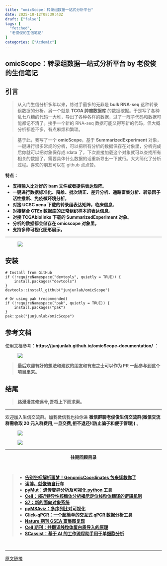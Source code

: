 ```yaml
---
title: "omicScope：转录组数据一站式分析平台"
date: 2025-10-12T08:39:43Z
draft: ["false"]
tags: [
  "fetched",
  "老俊俊的生信笔记"
]
categories: ["Acdemic"]
---
```

omicScope：转录组数据一站式分析平台 by 老俊俊的生信笔记
------
<div><section data-tool="mdnice编辑器" data-website="https://www.mdnice.com" data-pm-slice="0 0 []"><section nodeleaf=""><mp-common-profile data-pluginname="mpprofile" data-nickname="老俊俊的生信笔记" data-alias="JunJunLab" data-from="0" data-headimg="http://mmbiz.qpic.cn/sz_mmbiz_png/G5jjcE4usezgsqIGqjITSMggCTSoViaYeoKe2xoZr1IIvNJoztibQxibYHLDDoiabwAc6Ggws3Tvdo8EPss2nLgaVQ/0?wx_fmt=png" data-signature="老俊俊的生信技能和知识分享,我不是巨人,但你可以站在我的肩膀上更进一步!" data-id="MzkyMTI1MTYxNA==" data-is_biz_ban="0" data-service_type="1" data-verify_status="1"></mp-common-profile></section><section nodeleaf=""><mp-common-clmusic data-pluginname="insertaudio" type="1" music_name="懂你" albumurl="http://wx.y.gtimg.cn/music/photo_new/T002R500x500M000004IKZ5o4DMMDf_2.jpg" singer="满文军" count="0" is_vip="1" duration="323000" music_source="1" listenid="78221633897955840"></mp-common-clmusic></section><h2 data-tool="mdnice编辑器"><span></span><span><span leaf="">引言</span></span><span></span></h2><blockquote><span></span><p><span leaf="">从入门生信分析多年以来，练过手最多的无非是 </span><strong><span leaf="">bulk RNA-seq</span></strong><span leaf=""> 这种转录组数据的分析。另一个就是 </span><strong><span leaf="">TCGA 肿瘤数据库</span></strong><span leaf=""> 的数据挖掘。于是写了各种乱七八糟的代码一大堆，导出了各种各样的数据，过了一阵子代码和数据可能都记不清了。接手一个新的 RNA-seq 数据可能又得写新的代码，但大概分析都差不多，有点麻烦和繁琐。</span></p></blockquote><blockquote><span></span><p><span leaf="">基于此，我写了一个 </span><strong><span leaf="">omicScope</span></strong><span leaf="">，基于 </span><strong><span leaf="">SummarizedExperiment</span></strong><span leaf=""> 对象，一键进行很多常规的分析，可以把所有分析的数据保存在对象里，分析完成后你就可以把对象保存成 rdata 了，下次直接加载这个对象就可以查找所有相关的数据了，需要具体什么数据的话重新导出一下就行。大大简化了分析过程。喜欢的朋友可以在 github 点点赞。</span></p></blockquote><p data-tool="mdnice编辑器"><strong><span leaf="">特点：</span></strong></p><ul><li><section><strong><span leaf="">支持输入比对好的 bam 文件或者提供表达矩阵</span></strong><span leaf="">。</span></section></li><li><section><strong><span leaf="">一键进行数据标准化、降维、批次矫正、差异分析、通路富集分析、转录因子活性推断、免疫微环境分析</span></strong><span leaf="">。</span></section></li><li><section><strong><span leaf="">对接 UCSC xena 下载的转录组表达矩阵，临床信息</span></strong><span leaf="">。</span></section></li><li><section><strong><span leaf="">对接整合 GTEx 数据库的正常组织样本的表达信息</span></strong><span leaf="">。</span></section></li><li><section><strong><span leaf="">对接 TCGAbiolinks 下载的 SummarizedExperiment 对象</span></strong><span leaf="">。</span></section></li><li><section><strong><span leaf="">分析的数据都会储存在 omicscope 对象里。</span></strong></section></li><li><section><strong><span leaf="">支持多种可视化图形展示。</span></strong></section></li></ul><hr><figure data-tool="mdnice编辑器"><span leaf=""><img data-imgfileid="100035807" data-src="https://mmbiz.qpic.cn/sz_mmbiz_png/G5jjcE4usezVGPtctKKSqRC0qgiaaYs84jGqPX8PYuib1pqzAmnia8sZ1oHLvjhGEmV4kPSBNlQyuHicAHy8LgdrFA/640?wx_fmt=png&amp;from=appmsg" data-type="png" src="https://mmbiz.qpic.cn/sz_mmbiz_png/G5jjcE4usezVGPtctKKSqRC0qgiaaYs84jGqPX8PYuib1pqzAmnia8sZ1oHLvjhGEmV4kPSBNlQyuHicAHy8LgdrFA/640?wx_fmt=png&amp;from=appmsg"></span></figure><h2 data-tool="mdnice编辑器"><span></span><span><span leaf="">安装</span></span><span></span></h2><pre data-tool="mdnice编辑器"><span data-cacheurl="" data-remoteid=""></span><code><span><span leaf=""># Install from GitHub</span></span><br><span><span leaf="">if</span></span><span leaf=""> (!requireNamespace(</span><span><span leaf="">"devtools"</span></span><span leaf="">, quietly = TRUE)) {</span><br><span leaf="">    install.packages(</span><span><span leaf="">"devtools"</span></span><span leaf="">)</span><br><span leaf="">}</span><br><span leaf="">devtools::install_github(</span><span><span leaf="">"junjunlab/omicScope"</span></span><span leaf="">)</span><br><br><span><span leaf=""># Or using pak (recommended)</span></span><br><span><span leaf="">if</span></span><span leaf=""> (!requireNamespace(</span><span><span leaf="">"pak"</span></span><span leaf="">, quietly = TRUE)) {</span><br><span leaf="">    install.packages(</span><span><span leaf="">"pak"</span></span><span leaf="">)</span><br><span leaf="">}</span><br><span leaf="">pak::pak(</span><span><span leaf="">"junjunlab/omicScope"</span></span><span leaf="">)</span><br></code></pre><h2 data-tool="mdnice编辑器"><span></span><span><span leaf="">参考文档</span></span><span></span></h2><p data-tool="mdnice编辑器"><span leaf="">使用文档参考：</span><strong><span leaf="">https://junjunlab.github.io/omicScope-documentation/</span></strong><span leaf=""> ：</span></p><figure data-tool="mdnice编辑器"><span leaf=""><img data-imgfileid="100035809" data-src="https://mmbiz.qpic.cn/sz_mmbiz_png/G5jjcE4usezVGPtctKKSqRC0qgiaaYs84CiakmRtbJpdKPibNAYRXbCzWZjKh6Xcu1wcfa4QnibJNTiahJRKIGwAoHA/640?wx_fmt=png&amp;from=appmsg" data-type="png" src="https://mmbiz.qpic.cn/sz_mmbiz_png/G5jjcE4usezVGPtctKKSqRC0qgiaaYs84CiakmRtbJpdKPibNAYRXbCzWZjKh6Xcu1wcfa4QnibJNTiahJRKIGwAoHA/640?wx_fmt=png&amp;from=appmsg"></span></figure><blockquote><span></span><p><strong><span leaf="">最后欢迎有好的想法和建议的朋友和有志之士可以作为 PR 一起参与到这个项目里来。</span></strong></p></blockquote><h2 data-tool="mdnice编辑器"><span></span><span><span leaf="">结尾</span></span><span></span></h2><blockquote><span></span><p><strong><span leaf="">路漫漫其修远兮,吾将上下而求索。</span></strong></p></blockquote><hr><p data-tool="mdnice编辑器"><span leaf="">欢迎加入生信交流群。加我微信我也拉你进 </span><strong><span leaf="">微信群聊</span></strong><strong><span leaf="">老俊俊生信交流群</span></strong><strong><span leaf="">(微信交流群需收取 20 元入群费用,一旦交费,拒不退还!(防止骗子和便于管理))</span></strong><span leaf=""> 。</span></p><figure data-tool="mdnice编辑器"><span leaf=""><img data-imgfileid="100035808" data-src="https://mmbiz.qpic.cn/sz_mmbiz_jpg/G5jjcE4usezVGPtctKKSqRC0qgiaaYs84zbFkmtib2a7wMjBicAvaXBicGn6jPDL91FWjjaibn4xUETuiapCCUk0OqQw/640?wx_fmt=jpeg&amp;from=appmsg" data-type="jpeg" src="https://mmbiz.qpic.cn/sz_mmbiz_jpg/G5jjcE4usezVGPtctKKSqRC0qgiaaYs84zbFkmtib2a7wMjBicAvaXBicGn6jPDL91FWjjaibn4xUETuiapCCUk0OqQw/640?wx_fmt=jpeg&amp;from=appmsg"></span></figure><figure data-tool="mdnice编辑器"><span leaf=""><img data-imgfileid="100035806" data-src="https://mmbiz.qpic.cn/sz_mmbiz_png/G5jjcE4usezVGPtctKKSqRC0qgiaaYs84iblZzhg9zdt26OU1JiakI3AFLgYr9kZibDhPgh7r5F6VkQ8eic0k1XJeDQ/640?wx_fmt=png&amp;from=appmsg" data-type="png" src="https://mmbiz.qpic.cn/sz_mmbiz_png/G5jjcE4usezVGPtctKKSqRC0qgiaaYs84iblZzhg9zdt26OU1JiakI3AFLgYr9kZibDhPgh7r5F6VkQ8eic0k1XJeDQ/640?wx_fmt=png&amp;from=appmsg"></span></figure><hr><p data-tool="mdnice编辑器"><strong></strong></p><center data-tool="mdnice编辑器"><strong><span leaf=""> 往期回顾目录 </span></strong></center><p data-tool="mdnice编辑器"><span leaf=""><br></span></p><blockquote><span></span><ul><li><section><strong><left><span leaf=""><a target="_blank" href="https://mp.weixin.qq.com/s?__biz=MzkyMTI1MTYxNA==&amp;mid=2247519428&amp;idx=1&amp;sn=32a5474edc16d44f491dd2c3e226c8a1&amp;scene=21#wechat_redirect" textvalue="" linktype="text" data-linktype="2">告别坐标解析噩梦！GenomicCoordinates 包来拯救你了</a></span></left></strong></section></li><li><section><strong><left><span leaf=""><a target="_blank" href="https://mp.weixin.qq.com/s?__biz=MzkyMTI1MTYxNA==&amp;mid=2247519408&amp;idx=1&amp;sn=3b17ece77d10c7cce60543bb5350d12b&amp;scene=21#wechat_redirect" textvalue="" linktype="text" data-linktype="2">读博，就像骑自行车</a></span></left></strong></section></li><li><section><strong><left><span leaf=""><a target="_blank" href="https://mp.weixin.qq.com/s?__biz=MzkyMTI1MTYxNA==&amp;mid=2247519399&amp;idx=1&amp;sn=5f654a4daa1d32407844eab08118079c&amp;scene=21#wechat_redirect" textvalue="" linktype="text" data-linktype="2">pyMut：遗传变异分析及可视化 python 工具</a></span></left></strong></section></li><li><section><strong><left><span leaf=""><a target="_blank" href="https://mp.weixin.qq.com/s?__biz=MzkyMTI1MTYxNA==&amp;mid=2247519382&amp;idx=1&amp;sn=514605db6847df187ba15cf3acafd008&amp;scene=21#wechat_redirect" textvalue="" linktype="text" data-linktype="2">Cell：邻近特异性核糖体分析揭示定位线粒体翻译的逻辑机制</a></span></left></strong></section></li><li><section><strong><left><span leaf=""><a target="_blank" href="https://mp.weixin.qq.com/s?__biz=MzkyMTI1MTYxNA==&amp;mid=2247519363&amp;idx=1&amp;sn=671309f5114c2d01dbcb2fb9f2f6a7ba&amp;scene=21#wechat_redirect" textvalue="" linktype="text" data-linktype="2">S7：新的面向对象系统</a></span></left></strong></section></li><li><section><strong><left><span leaf=""><a target="_blank" href="https://mp.weixin.qq.com/s?__biz=MzkyMTI1MTYxNA==&amp;mid=2247519336&amp;idx=1&amp;sn=2d6847265c4ce4a5fe114f7b3d923220&amp;scene=21#wechat_redirect" textvalue="" linktype="text" data-linktype="2">pyMSAviz：多序列比对可视化</a></span></left></strong></section></li><li><section><strong><left><span leaf=""><a target="_blank" href="https://mp.weixin.qq.com/s?__biz=MzkyMTI1MTYxNA==&amp;mid=2247519315&amp;idx=1&amp;sn=973c8227fd4d2a66ec3c47866e89175e&amp;scene=21#wechat_redirect" textvalue="" linktype="text" data-linktype="2">Click-qPCR：一个超简单的交互式 qPCR 数据分析工具</a></span></left></strong></section></li><li><section><strong><left><span leaf=""><a target="_blank" href="https://mp.weixin.qq.com/s?__biz=MzkyMTI1MTYxNA==&amp;mid=2247519297&amp;idx=1&amp;sn=8bfdd5a6fdfa41484054679531e96d97&amp;scene=21#wechat_redirect" textvalue="" linktype="text" data-linktype="2">Nature 期刊 GSEA 富集图复现</a></span></left></strong></section></li><li><section><strong><left><span leaf=""><a target="_blank" href="https://mp.weixin.qq.com/s?__biz=MzkyMTI1MTYxNA==&amp;mid=2247519287&amp;idx=1&amp;sn=8095449d7c81cdc001b22375aea78924&amp;scene=21#wechat_redirect" textvalue="" linktype="text" data-linktype="2">Cell 期刊：共翻译线粒体蛋白质导入的原理</a></span></left></strong></section></li><li><section><strong><left><span leaf=""><a target="_blank" href="https://mp.weixin.qq.com/s?__biz=MzkyMTI1MTYxNA==&amp;mid=2247519255&amp;idx=1&amp;sn=5ddefaf4918acadf8ff3be0947c5a685&amp;scene=21#wechat_redirect" textvalue="" linktype="text" data-linktype="2">SCassist：基于 AI 的工作流程助手用于单细胞分析</a></span></left></strong></section></li></ul></blockquote></section><section><span leaf=""><br></span></section><p><mp-style-type data-value="3"></mp-style-type></p></div>  
<hr>
<a href="https://mp.weixin.qq.com/s/m8QI-zPP4lN0fne5HLQzxw",target="_blank" rel="noopener noreferrer">原文链接</a>
